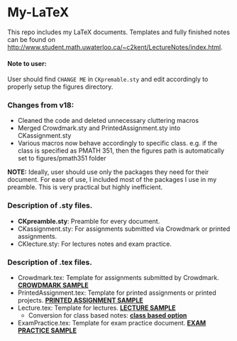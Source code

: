 # My-LaTeX
This repo includes my LaTeX documents. Templates and fully finished notes can be found on http://www.student.math.uwaterloo.ca/~c2kent/LectureNotes/index.html.

#### Note to user:

User should find `CHANGE ME` in `CKpremable.sty` and edit accordingly to properly setup the figures directory.

### Changes from v18:

- Cleaned the code and deleted unnecessary cluttering macros
- Merged Crowdmark.sty and PrintedAssignment.sty into CKassignment.sty
- Various macros now behave accordingly to specific class. e.g. if the class is specified as PMATH 351, then the figures path is automatically set to figures/pmath351 folder

**NOTE:** Ideally, user should use only the packages they need for their document. For ease of use, I included most of the packages I use in my preamble. This is very practical but highly inefficient.

### Description of .sty files.

- **CKpreamble.sty**: Preamble for every document.
- CKassignment.sty: For assignments submitted via Crowdmark or printed assignments.
- CKlecture.sty: For lectures notes and exam practice.

### Description of .tex files.

- Crowdmark.tex: Template for assignments submitted by Crowdmark. [__CROWDMARK SAMPLE__](http://www.student.math.uwaterloo.ca/~c2kent/LectureNotes/templates/Crowdmark.pdf#page=7)
- PrintedAssignment.tex: Template for printed assignments or printed projects. [__PRINTED ASSIGNMENT SAMPLE__](http://www.student.math.uwaterloo.ca/~c2kent/LectureNotes/templates/PrintedAssignment.pdf#page=8)
- Lecture.tex: Template for lectures. [__LECTURE SAMPLE__](http://www.student.math.uwaterloo.ca/~c2kent/LectureNotes/templates/Lecture.pdf)
  - Conversion for class based notes: [__class based option__](http://www.student.math.uwaterloo.ca/~c2kent/LectureNotes/templates/LectureChapBased.pdf)
- ExamPractice.tex: Template for exam practice document. [__EXAM PRACTICE SAMPLE__](http://www.student.math.uwaterloo.ca/~c2kent/LectureNotes/templates/ExamPractice.pdf)
